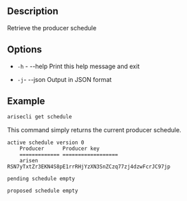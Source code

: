 ## Description

Retrieve the producer schedule


## Options
- `-h` - --help                   Print this help message and exit

- `-j`- --json                   Output in JSON format


## Example

```sh
arisecli get schedule
```

This command simply returns the current producer schedule. 

```console
active schedule version 0
    Producer      Producer key
    ============= ==================
    arisen         RSN7yTxtZr3EKN4S8pE1rrRHjYzXN3SnZCzq77zj4dzwFcrJC97jp

pending schedule empty

proposed schedule empty
```
